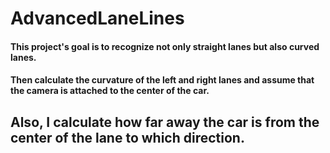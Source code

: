 # AdvancedLaneLines
#### This project's goal is to recognize not only straight lanes but also curved lanes. 
#### Then calculate the curvature of the left and right lanes and assume that the camera is attached to the center of the car. 
Also, I calculate how far away the car is from the center of the lane to which direction.
----

